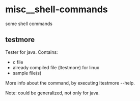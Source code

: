 # misc__shell-commands
some shell commands


## testmore
Tester for java.
Contains:
- c file
- already compiled file (ltestmore) for linux
- sample file(s)  

More info about the command, by executing ltestmore --help.

Note: could be generalized, not only for java.
